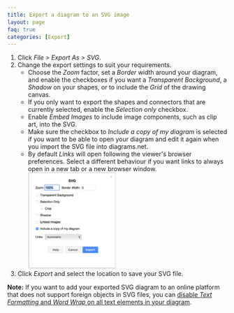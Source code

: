 ```yaml
---
title: Export a diagram to an SVG image
layout: page
faq: true
categories: [Export]
---
```


1. Click _File > Export As > SVG_.
2. Change the export settings to suit your requirements.
   * Choose the _Zoom_ factor, set a _Border_ width around your diagram, and enable the checkboxes if you want a _Transparent Background_, a _Shadow_ on your shapes, or to include the _Grid_ of the drawing canvas. 
   * If you only want to export the shapes and connectors that are currently selected, enable the _Selection only_ checkbox. 
   * Enable _Embed Images_ to include image components, such as clip art, into the SVG.
   * Make sure the checkbox to _Include a copy of my diagram_ is selected if you want to be able to open your diagram and edit it again when you import the SVG file into diagrams.net. 
   * By default _Links_ will open following the viewer's browser preferences. Select a different behaviour if you want links to always open in a new tab or a new browser window.
   <br /><img src="/assets/img/blog/export-svg-options.png" style="width=100%;max-width:200px;height:auto;" alt="Choose the export settings for the SVG image">
3. Click _Export_ and select the location to save your SVG file.

**Note:** If you want to add your exported SVG diagram to an online platform that does not support foreign objects in SVG files, you can [disable _Text Formatting_ and _Word Wrap_ on all text elements in your diagram](/blog/diagrams-in-wordpress.html).

